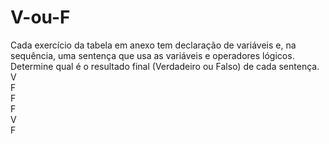 # V-ou-F

Cada exercício da tabela em anexo tem declaração de variáveis e, na sequência, uma sentença que usa as variáveis e operadores lógicos. Determine qual é o resultado final (Verdadeiro ou Falso) de cada sentença.
V
<br>
F
<br>
F
<br>
F
<br>
V
<br>
F
